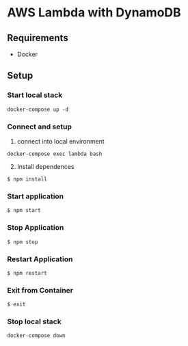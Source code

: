 # AWS Lambda with DynamoDB

## Requirements

- Docker

## Setup

### Start local stack
```
docker-compose up -d
```

### Connect and setup

1. connect into local environment
```
docker-compose exec lambda bash
```

2. Install dependences
```
$ npm install
```

### Start application
```
$ npm start
```

### Stop Application
```
$ npm stop
```

### Restart Application
```
$ npm restart
```

### Exit from Container
```
$ exit
```

### Stop local stack
```
docker-compose down
```
